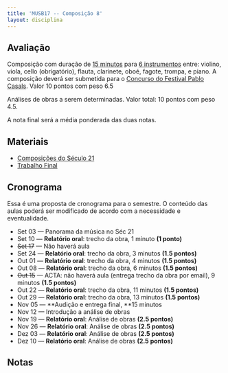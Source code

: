 ```yaml
---
title: 'MUSB17 -- Composição 8'
layout: disciplina
---
```


## Avaliação

Composição com duração de <span style="text-decoration: underline;">15 minutos</span> para <span style="text-decoration: underline;">6 instrumentos</span> entre: violino, viola, cello (obrigatório), flauta, clarinete, oboé, fagote, trompa, e piano. A composição deverá ser submetida para o [Concurso do Festival Pablo Casals](http://prades-festival-casals.com/concours/?lang=en). Valor 10 pontos com peso 6.5

Análises de obras a serem determinadas. Valor total: 10 pontos com peso 4.5.

A nota final será a média ponderada das duas notas.

## Materiais

  * [Composições do Século 21](http://genosmus.com/ensino/musb17-composicao-8/composicoes-do-seculo-21/ "Composições do Século 21")
  * [Trabalho Final](http://genosmus.com/ensino/musb17-composicao-8/trabalho-final/ "Trabalho Final")

## Cronograma

Essa é uma proposta de cronograma para o semestre. O conteúdo das aulas poderá ser modificado de acordo com a necessidade e eventualidade.

  * Set 03 &#8212; Panorama da música no Séc 21
  * Set 10 &#8212; **Relatório oral**: trecho da obra, 1 minuto **(1 ponto)**
  * <del>Set 17</del> &#8212; Não haverá aula
  * Set 24 &#8212; **Relatório oral**: trecho da obra, 3 minutos **(1.5 pontos)**
  * Out 01 &#8212; **Relatório oral**: trecho da obra, 4 minutos **(1.5 pontos)**
  * Out 08 &#8212; **Relatório oral**: trecho da obra, 6 minutos **(1.5 pontos)**
  * <del>Out 15</del> &#8212; ACTA: não haverá aula (entrega trecho da obra por email), 9 minutos **(1.5 pontos)**
  * Out 22 &#8212; **Relatório oral**: trecho da obra, 11 minutos **(1.5 pontos)**
  * Out 29 &#8212; **Relatório oral**: trecho da obra, 13 minutos **(1.5 pontos)**
  * Nov 05 &#8212; **Audição e entrega final, **15 minutos
  * Nov 12 &#8212; Introdução a análise de obras
  * Nov 19 &#8212; **Relatório oral**: Análise de obras **(2.5 pontos)**
  * Nov 26 &#8212; **Relatório oral**: Análise de obras **(2.5 pontos)**
  * Dez 03 &#8212; **Relatório oral**: Análise de obras **(2.5 pontos)**
  * Dez 10 &#8212; **Relatório oral**: Análise de obras **(2.5 pontos)**

## Notas